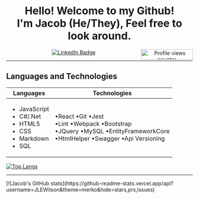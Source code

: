 <div align="center">           
<h1> 
 Hello! Welcome to my Github!
<br>
 I'm Jacob (He/They), Feel free to look around. 
</h1>
 
<a href="https://www.linkedin.com/in/jacob-lee-eugene-wilson/">
            <img src="https://img.shields.io/badge/-@jlewilson-0077B5?style=for-the-badge&amp;labelColor=0077B5&amp;logo=LinkedIn&amp;link=https://www.linkedin.com/in/jacob-lee-eugene-wilson/" alt="LinkedIn Badge">
</a>
<img style="display:inline-block; float:right" alt="Profile views counter" width="140px" height="28px" src="https://komarev.com/ghpvc/?username=JLEWilson&style=flat-square&color=blue"">
</div>
<hr>
<h2>Languages and Technologies</h2>

| Languages   | Technologies |
| ----------- | ----------- |
| <ul><li>JavaScript</li><li>C#/.Net</li><li>HTML5</li><li>CSS</li><li>Markdown</li><li>SQL</li></ul> | •React  •Git  •Jest<br> •Lint  •Webpack  •Bootstrap <br> •JQuery  •MySQL   •EntityFrameworkCore <br> •HtmlHelper  •Swagger  •Api Versioning|
[![Top Langs](https://github-readme-stats.vercel.app/api/top-langs/?username=JLEWilson)](https://github.com/anuraghazra/github-readme-stats)
<hr/>
[![Jacob's GitHub stats](https://github-readme-stats.vercel.app/api?username=JLEWilson&theme=merko&hide=stars,prs,issues)
